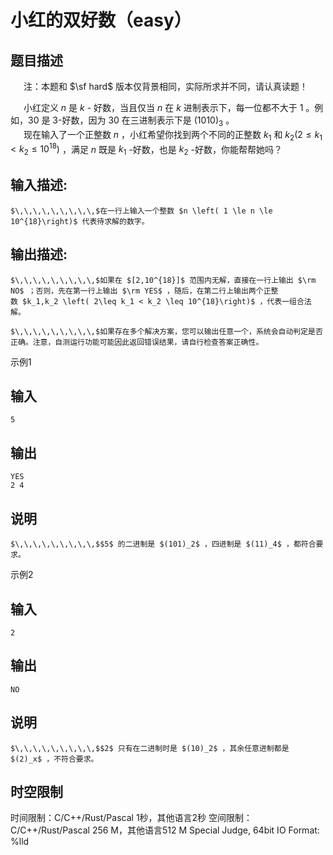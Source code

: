 # 小红的双好数（easy）

## 题目描述

$\,\,\,\,\,\,\,\,\,$注：本题和 $\sf hard$ 版本仅背景相同，实际所求并不同，请认真读题！  
  
$\,\,\,\,\,\,\,\,\,$小红定义 $n$ 是 $k$ - 好数，当且仅当 $n$ 在 $k$ 进制表示下，每一位都不大于 $1$ 。例如，$30$ 是 3-好数，因为 $30$ 在三进制表示下是 $(1010)_3$ 。  
$\,\,\,\,\,\,\,\,\,$现在输入了一个正整数 $n$ ，小红希望你找到两个不同的正整数 $k_1$ 和 $k_2 \left( 2\leq k_1 < k_2 \leq 10^{18}\right)$ ，满足 $n$ 既是 $k_1$ -好数，也是 $k_2$ -好数，你能帮帮她吗？

## 输入描述:
    
    
    $\,\,\,\,\,\,\,\,\,$在一行上输入一个整数 $n \left( 1 \le n \le 10^{18}\right)$ 代表待求解的数字。  
    

## 输出描述:
    
    
    $\,\,\,\,\,\,\,\,\,$如果在 $[2,10^{18}]$ 范围内无解，直接在一行上输出 $\rm NO$ ；否则，先在第一行上输出 $\rm YES$ ，随后，在第二行上输出两个正整数 $k_1,k_2 \left( 2\leq k_1 < k_2 \leq 10^{18}\right)$ ，代表一组合法解。
    
    $\,\,\,\,\,\,\,\,\,$如果存在多个解决方案，您可以输出任意一个，系统会自动判定是否正确。注意，自测运行功能可能因此返回错误结果，请自行检查答案正确性。  
    

示例1 

## 输入
    
    
    5

## 输出
    
    
    YES
    2 4

## 说明
    
    
    $\,\,\,\,\,\,\,\,\,$$5$ 的二进制是 $(101)_2$ ，四进制是 $(11)_4$ ，都符合要求。

示例2 

## 输入
    
    
    2

## 输出
    
    
    NO

## 说明
    
    
    $\,\,\,\,\,\,\,\,\,$$2$ 只有在二进制时是 $(10)_2$ ，其余任意进制都是 $(2)_x$ ，不符合要求。


## 时空限制

时间限制：C/C++/Rust/Pascal 1秒，其他语言2秒
空间限制：C/C++/Rust/Pascal 256 M，其他语言512 M
Special Judge, 64bit IO Format: %lld